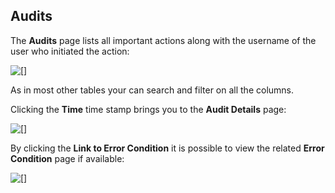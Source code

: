 ## Audits

The **Audits** page lists all important actions along with the username of the user who initiated the action:

![[]](Audits.png)

As in most other tables your can search and filter on all the columns.

Clicking the **Time** time stamp brings you to the **Audit Details** page:

![[]](AuditDetails.png)

By clicking the **Link to Error Condition** it is possible to view the related **Error Condition** page if available:

![[]](ErrorCondition.png)

